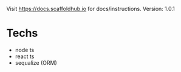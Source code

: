 Visit https://docs.scaffoldhub.io for docs/instructions.
Version: 1.0.1

# Techs

* node ts
* react ts
* sequalize (ORM)
